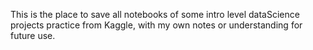 This is the place to save all notebooks of some intro level dataScience projects practice from Kaggle, with my own notes or understanding for future use.
